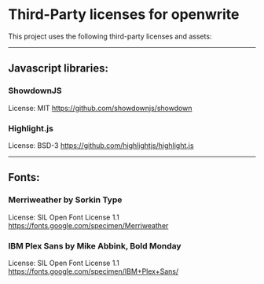 # Third-Party licenses for openwrite

This project uses the following third-party licenses and assets:

---

## Javascript libraries:

### ShowdownJS
License: MIT
https://github.com/showdownjs/showdown

### Highlight.js
License: BSD-3
https://github.com/highlightjs/highlight.js


---

## Fonts:

### Merriweather by Sorkin Type
License: SIL Open Font License 1.1
https://fonts.google.com/specimen/Merriweather

### IBM Plex Sans by Mike Abbink, Bold Monday
License: SIL Open Font License 1.1
https://fonts.google.com/specimen/IBM+Plex+Sans/
